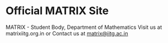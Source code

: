 # Official MATRIX Site

MATRIX - Student Body, Department of Mathematics
Visit us at matrixiitg.org.in
or Contact us at matrix@iitg.ac.in
